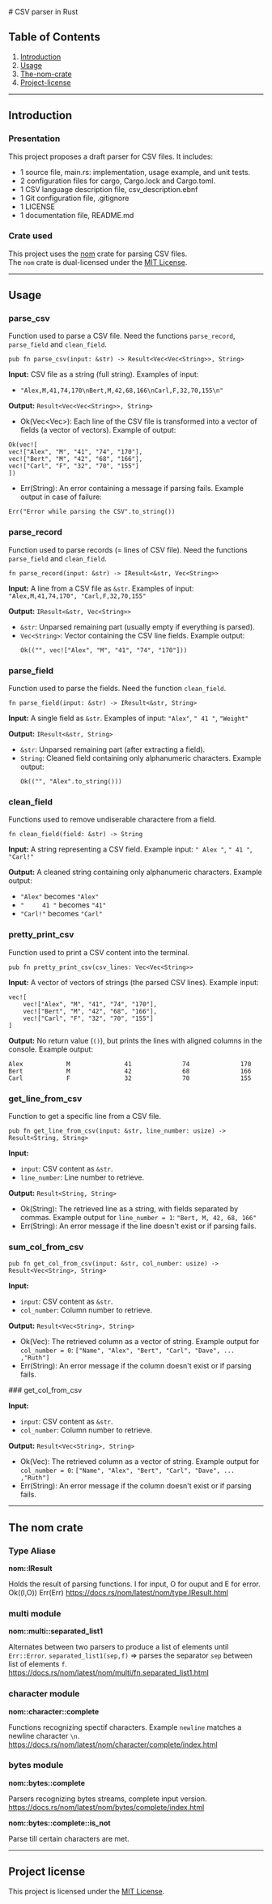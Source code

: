 # CSV parser in Rust

## Table of Contents  
1. [Introduction](#introduction)  
2. [Usage](#usage)  
3. [The-nom-crate](#the-nom-crate)  
4. [Project-license](#project-license)  

---

## Introduction

### Presentation

This project proposes a draft parser for CSV files.
It includes:
- 1 source file, main.rs: implementation, usage example, and unit tests.
- 2 configuration files for cargo, Cargo.lock and Cargo.toml.
- 1 CSV language description file, csv_description.ebnf
- 1 Git configuration file, .gitignore
- 1 LICENSE
- 1 documentation file, README.md

### Crate used

This project uses the [nom](https://crates.io/crates/nom) crate for parsing CSV files.  
The `nom` crate is dual-licensed under the [MIT License](https://opensource.org/licenses/MIT).

---

## Usage

### parse_csv

Function used to parse a CSV file. Need the functions ```parse_record```, ```parse_field``` and ```clean_field```.

```
pub fn parse_csv(input: &str) -> Result<Vec<Vec<String>>, String>
```

**Input:** CSV file as a string (full string).
Examples of input:
- ```"Alex,M,41,74,170\nBert,M,42,68,166\nCarl,F,32,70,155\n"```

**Output:** `Result<Vec<Vec<String>>, String>`
- Ok(Vec<Vec<String>>): Each line of the CSV file is transformed into a vector of fields (a vector of vectors).
Example of output:
```
Ok(vec![
vec!["Alex", "M", "41", "74", "170"],
vec!["Bert", "M", "42", "68", "166"],
vec!["Carl", "F", "32", "70", "155"]
])
```
- Err(String): An error containing a message if parsing fails. Example output in case of failure:
```
Err("Error while parsing the CSV".to_string())
```

### parse_record

Function used to parse records (= lines of CSV file). Need the functions ```parse_field``` and ```clean_field```.

```
fn parse_record(input: &str) -> IResult<&str, Vec<String>>
```

**Input:** A line from a CSV file as `&str`.
Examples of input: ```"Alex,M,41,74,170", "Carl,F,32,70,155"```

**Output:** `IResult<&str, Vec<String>>`
- `&str`: Unparsed remaining part (usually empty if everything is parsed).
- `Vec<String>`: Vector containing the CSV line fields.
  Example output:
  ```
  Ok(("", vec!["Alex", "M", "41", "74", "170"]))
  ```   
    
### parse_field

Function used to parse the fields. Need the function ```clean_field```.

```
fn parse_field(input: &str) -> IResult<&str, String>
```

**Input:** A single field as `&str`.
Examples of input: `"Alex"`, `" 41 "`, `"Weight"`

**Output:** `IResult<&str, String>`
- `&str`: Unparsed remaining part (after extracting a field).
- `String`: Cleaned field containing only alphanumeric characters.
  Example output:
  ```
  Ok(("", "Alex".to_string()))
  ```   

### clean_field

Functions used to remove undiserable charactere from a field.

```
fn clean_field(field: &str) -> String
```

**Input:** A string representing a CSV field.
Example input: `" Alex "`, `" 41 "`, `"Carl!"`

**Output:** A cleaned string containing only alphanumeric characters.
Example output:
- `"Alex"` becomes `"Alex"`
- `"     41 "` becomes `"41"`
- `"Carl!"` becomes `"Carl"`

### pretty_print_csv

Function used to print a CSV content into the terminal.

```
pub fn pretty_print_csv(csv_lines: Vec<Vec<String>>
```

**Input:** A vector of vectors of strings (the parsed CSV lines).
Example input:
```
vec![
    vec!["Alex", "M", "41", "74", "170"],
    vec!["Bert", "M", "42", "68", "166"],
    vec!["Carl", "F", "32", "70", "155"]
]
```

**Output:** No return value (`()`), but prints the lines with aligned columns in the console.
Example output:
```
Alex            M               41              74              170             
Bert            M               42              68              166             
Carl            F               32              70              155
```
 
### get_line_from_csv

Function to get a specific line from a CSV file.

```
pub fn get_line_from_csv(input: &str, line_number: usize) -> Result<String, String>
```

**Input:**
- `input`: CSV content as `&str`.
- `line_number`: Line number to retrieve.

**Output:** `Result<String, String>`
- Ok(String): The retrieved line as a string, with fields separated by commas.
  Example output for `line_number = 1`: ```"Bert, M, 42, 68, 166"```
- Err(String): An error message if the line doesn't exist or if parsing fails.

### sum_col_from_csv

```
pub fn get_col_from_csv(input: &str, col_number: usize) -> Result<Vec<String>, String> 
```

**Input:** 
- `input`: CSV content as `&str`.
- `col_number`: Column number to retrieve.

**Output:** `Result<Vec<String>, String>`
- Ok(Vec<String>): The retrieved column as a vector of string.
  Example output for `col_number = 0`: ```["Name", "Alex", "Bert", "Carl", "Dave", ... ,"Ruth"]```
- Err(String): An error message if the column doesn't exist or if parsing fails.
     
### get_col_from_csv

**Input:** 
- `input`: CSV content as `&str`.
- `col_number`: Column number to retrieve.

**Output:** `Result<Vec<String>, String>`
- Ok(Vec<String>): The retrieved column as a vector of string.
  Example output for `col_number = 0`: ```["Name", "Alex", "Bert", "Carl", "Dave", ... ,"Ruth"]```
- Err(String): An error message if the column doesn't exist or if parsing fails.
     
---

## The nom crate

### Type Aliase

**nom::IResult**

Holds the result of parsing functions. I for input, O for ouput and E for error.
Ok((I,O))
Err(Err<E>)
https://docs.rs/nom/latest/nom/type.IResult.html

### multi module

**nom::multi::separated_list1**

Alternates between two parsers to produce a list of elements until ```Err::Error```.
```separated_list1(sep,f)``` => parses the separator ```sep``` between list of elements ```f```.
https://docs.rs/nom/latest/nom/multi/fn.separated_list1.html

### character module

**nom::character::complete**

Functions recognizing spectif characters. Example ```newline``` matches a newline character ```\n```.
https://docs.rs/nom/latest/nom/character/complete/index.html

### bytes module

**nom::bytes::complete**

Parsers recognizing bytes streams, complete input version.
https://docs.rs/nom/latest/nom/bytes/complete/index.html

**nom::bytes::complete::is_not**

Parse till certain characters are met.

---

## Project license

This project is licensed under the [MIT License](./LICENSE).